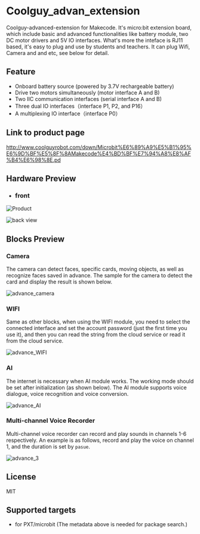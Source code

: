 # Coolguy_advan_extension

Coolguy-advanced-extension for Makecode. It's micro:bit extension board, which include basic and advanced functionalities like battery module, two DC motor drivers and 5V IO interfaces. What's more the inteface is RJ11 based, it's easy to plug and use by students and teachers. It can plug Wifi, Camera and and etc, see below for detail. 

## Feature

- Onboard battery source (powered by 3.7V rechargeable battery)
- Drive two motors simultaneously (motor interface A and B)
- Two IIC communication interfaces (serial interface A and B)
- Three dual IO interfaces（interface P1, P2, and P16）
- A multiplexing IO interface（interface P0）

## Link to product page

http://www.coolguyrobot.com/down/Microbit%E6%89%A9%E5%B1%95%E6%9D%BF%E5%8F%8AMakecode%E4%BD%BF%E7%94%A8%E8%AF%B4%E6%98%8E.pd

## Hardware Preview

- ### front

![Product](https://user-images.githubusercontent.com/34023728/99958245-007d8c80-2dc4-11eb-9b37-dc60b6a1a5b9.png)

![back view](https://user-images.githubusercontent.com/34023728/99958253-02dfe680-2dc4-11eb-87b9-5b9311b31110.png)

## Blocks Preview

### Camera

The camera can detect faces, specific cards, moving objects, as well as recognize faces saved in advance. The sample for the camera to detect the card and display the result is shown below.

![advance_camera](https://user-images.githubusercontent.com/34023728/99958969-3bcc8b00-2dc5-11eb-9be8-11bab3fc3760.png)

### WIFI

Same as other blocks, when using the WIFI module, you need to select the connected interface and set the account password (just the first time you use it), and then you can read the string from the cloud service or read it from the cloud service.

![advance_WIFI](https://user-images.githubusercontent.com/34023728/99959000-425b0280-2dc5-11eb-930a-17fd61045e5d.png)

### AI

The internet is necessary when AI module works. The working mode should be set after initialization (as shown below). The AI module supports voice dialogue, voice recognition and voice conversion.

![advance_AI](https://user-images.githubusercontent.com/34023728/99959077-5ef73a80-2dc5-11eb-81e6-46c7cf3bb5b5.png)

### Multi-channel Voice Recorder

Multi-channel voice recorder can record and play sounds in channels 1-6 respectively. An example is as follows, record and play the voice on channel 1, and the duration is set by `pasue`.

![advance_3](https://user-images.githubusercontent.com/34023728/99959095-63bbee80-2dc5-11eb-9c41-8126af2d3ba1.png)

## License

MIT

## Supported targets

* for PXT/microbit (The metadata above is needed for package search.)

